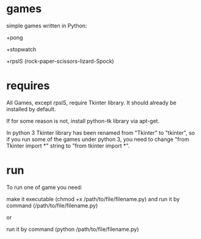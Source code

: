 games
=====

simple games written in Python:

+pong

+stopwatch

+rpslS (rock-paper-scissors-lizard-Spock)

requires
========

All Games, except rpslS, require Tkinter library. It should already be installed by default.

If for some reason is not, install python-tk library via apt-get.

In python 3 Tkinter library has been renamed from "Tkinter" to "tkinter", so if you run some of the games under python 3, you need to change "from Tkinter import *" string to "from tkinter import *".

run
========

To run one of game you need:

make it executable (chmod +x /path/to/file/filename.py) and run it by command (/path/to/file/filename.py)

or

run it by command (python /path/to/file/filename.py)
